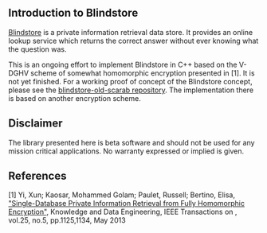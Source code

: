 ## Introduction to Blindstore

[Blindstore](https://blindstore.github.io/) is a private information retrieval data store.
It provides an online lookup service which returns the correct answer without ever knowing what the question was.

This is an ongoing effort to implement Blindstore in C++ based on the V-DGHV scheme of somewhat homomorphic encryption presented in [1].
It is not yet finished.
For a working proof of concept of the Blindstore concept, please see the [blindstore-old-scarab repository](https://github.com/blindstore/blindstore-old-scarab).
The implementation there is based on another encryption scheme.

## Disclaimer

The library presented here is beta software and should not be used for any mission critical applications. No warranty expressed or implied is given.

## References

[1] Yi, Xun; Kaosar, Mohammed Golam; Paulet, Russell; Bertino, Elisa, ["Single-Database Private Information Retrieval from Fully Homomorphic Encryption"](http://dx.doi.org/10.1109/TKDE.2012.90), Knowledge and Data Engineering, IEEE Transactions on , vol.25, no.5, pp.1125,1134, May 2013
